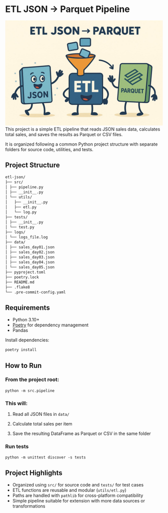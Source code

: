 # ETL JSON → Parquet Pipeline
![image](image.png)
This project is a simple ETL pipeline that reads JSON sales data, calculates total sales, and saves the results as Parquet or CSV files.  

It is organized following a common Python project structure with separate folders for source code, utilities, and tests.

## Project Structure

````
etl-json/
├── src/
│ ├── pipeline.py
│ ├── __init__.py
│ └── utils/
│   ├── __init__.py
│   ├── etl.py
│   └── log.py
├── tests/
│ ├── __init__.py
│ └── test.py
├── logs/
│ └── logs_file.log
├── data/
│ ├── sales_day01.json
│ ├── sales_day02.json
│ ├── sales_day03.json
│ ├── sales_day04.json
│ └── sales_day05.json
├── pyproject.toml
├── poetry.lock
├── README.md
├── .flake8
└── .pre-commit-config.yaml
````
## Requirements

- Python 3.10+
- [Poetry](https://python-poetry.org/) for dependency management
- Pandas

Install dependencies:

```bash
poetry install
```

## How to Run

### From the project root:

```
python -m src.pipeline
```
### This will:

1. Read all JSON files in ``data/``

2. Calculate total sales per item

3. Save the resulting DataFrame as Parquet or CSV in the same folder

### Run tests

````
python -m unittest discover -s tests
````

## Project Highlights

- Organized using ``src/`` for source code and ``tests/`` for test cases
- ETL functions are reusable and modular (``utils/etl.py``)
- Paths are handled with ``pathlib`` for cross-platform compatibility
- Simple pipeline suitable for extension with more data sources or transformations
